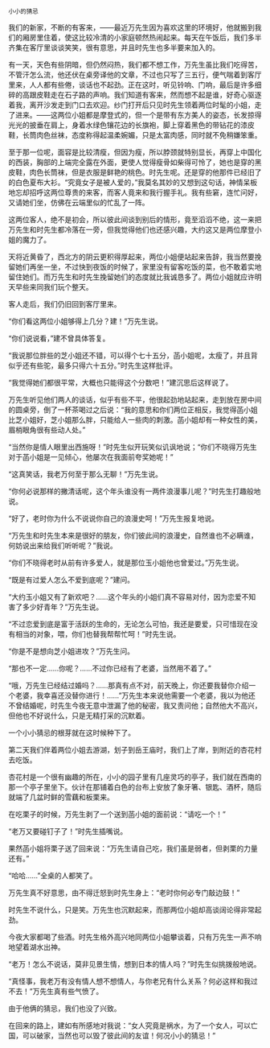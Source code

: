     小小的猜忌 

   我们的新家，不断的有客来，——最近万先生因为喜欢这里的环境好，他就搬到我们的厢房里住着，使这比较冷清的小家庭顿然热闹起来。每天在午饭后，我们多半齐集在客厅里谈谈笑笑，很有意思，并且时先生也多半要来加入的。

   有一天，天色有些阴暗，但仍然闷热，我们都不想工作，万先生虽比我们吃得苦，不管汗怎么流，他还伏在桌旁译他的文章，不过也只写了三五行，便气喘着到客厅里来，人人都有些倦，谈话也不起劲。正在这时，听见铃响、门响，最后是许多细碎的高跟皮鞋走在石子路的声响。我们知道有客来，然而想不起是谁，好奇心驱逐着我，离开沙发走到门口去欢迎。纱门打开后只见时先生领着两位时髦的小姐，走了进来。——这两位小姐都是摩登式的，但一个是带有东方美人的姿态，长发掠得光光的披垂在肩上，身着水绿色镶花边的长旗袍，脚上穿着黑色的带钻花的漆皮鞋，长筒肉色丝袜，态度称得起温柔婉媚，只是太富肉感，同时就不免稍嫌笨重。

   至于那一位呢，面容是比较清瘦，但因为瘦，所以脖颈就特别显长，再穿上中国化的西装，胸部的上端完全露在外面，更使人觉得瘦骨如柴得可怜了，她也是穿的黑皮鞋，肉色长筒袜，但是衣服是鲜艳的桃色。时先生呢。还是穿的他那件已经旧了的白色夏布大衫。“究竟女子是被人爱的，”我莫名其妙的又想到这句话，神情呆板地忘却招呼这两位尊贵的来客，而客人竟来和我行握手礼。我有些窘，连忙问好，又请她们坐，仿佛在云端里似的忙乱了一阵。

   这两位客人，绝不是初会，所以彼此间谈到别后的情形，竟至滔滔不绝，这一来把万先生和时先生都冷落在一旁，但我觉得他们也还感兴趣，大约这又是两位摩登小姐的魔力了。

   天将近黄昏了，西北方的阴云更积得厚起来，两位小姐便站起来告辞，我当然要挽留她们再坐一坐，不过快到夜饭的时候了，家里没有留客吃饭的菜，也不敢着实地留住她们。而万先生和时先生挽留她们的态度就比我诚恳多了。两位小姐就应许明天早些来同我们玩个整天。

   客人走后，我们仍旧回到客厅里来。

   “你们看这两位小姐够得上几分？建！”万先生说。

   “你们说说看，”建不曾具体答复。

   “我说那位胖些的芝小姐还不错，可以得个七十五分，菡小姐呢，太瘦了，并且背似乎还有些驼，最多只得六十五分。”时先生这样批评。

   “我觉得她们都很平常，大概也只能得这个分数吧！”建沉思后这样说了。

   万先生听见他们两人的谈话，似乎有些不平，他很起劲地站起来，走到放在房中间的圆桌旁，倒了一杯茶喝过之后说：“我的意思和你们两位正相反，我觉得菡小姐比芝小姐好，芝小姐那么胖，只能给人一些肉的刺激。菡小姐却有一种女性的美，眉梢眼角很有些动人处。”

   “当然你是情人眼里出西施呀！”时先生似开玩笑似讥讽地说；“你们不晓得万先生对于菡小姐是一见倾心，他屡次在我面前夸奖她呢！”

   “这真笑话，我老万何至于那么无聊！”万先生说。

   “你何必说那样的撇清话呢，这个年头谁没有一两件浪漫事儿呢？”时先生打趣般地说。

   “好了，老时你为什么不说说你自己的浪漫史呵！”万先生报复地说。

   “万先生和时先生本来是很好的朋友，你们彼此间的浪漫史，自然谁也不必瞒谁，何妨说出来给我们听听呢？”我说。

   “你们不晓得老时从前有许多爱人，就是那位玉小姐他也曾爱过。”万先生说。

   “既是有过爱人怎么不爱到底呢？”建问。

   “大约玉小姐又有了新欢吧？……这个年头的小姐们真不容易对付，因为恋爱不知害了多少好青年？”万先生说。

   “不过恋爱到底是富于活跃的生命的，无论怎么可怕，我还是要爱，只可惜现在没有相当的对象，喂，你们也替我帮帮忙呵！”时先生说。

   “你是不是想向芝小姐进攻？”万先生问。

   “那也不一定……你呢？……不过你已经有了老婆，当然用不着了。”

   “哦，万先生已经结过婚吗？……那真有点不对，前天晚上，你还要我替你介绍一个老婆，我幸喜还没替你进行！……”万先生本来说他需要一个老婆，我以为他还不曾结婚呢，时先生今夜无意中泄漏了他的秘密，我又责问他；自然他大不高兴，但他也不好说什么，只是无精打采的沉默着。

   一个小小猜忌的根芽就在这时候种下了。

   第二天我们伴着两位小姐去游湖，划子到岳王庙时，我们上了岸，到附近的杏花村去吃饭。

   杏花村是一个很有幽趣的所在，小小的园子里有几座灵巧的亭子，我们就在西南的那一个亭子里坐下。伙计在那铺着白色的台布上安放了象牙箸、银匙、酒杯，随后就端了几盆时鲜的雪藕和板栗来。

   在吃栗子的时候，万先生剥了一个送到菡小姐的面前说：“请吃一个！”

   “老万又要碰钉子了！”时先生插嘴说。

   果然菡小姐将栗子送了回来说：“万先生请自己吃，我们虽是弱者，但剥栗的力量还有。”

   “哈哈……”全桌的人都笑了。

   万先生真不好意思，由不得迁怒到时先生身上：“老时你何必专门敲边鼓！”

   时先生不说什么，只是笑。万先生也沉默起来，而那两位小姐却高谈阔论得非常起劲。

   今夜大家都喝了些酒。时先生格外高兴地同两位小姐攀谈着，只有万先生一声不响地望着湖水出神。

   “老万！怎么不说话，莫非见景生情，想到日本的情人吗？”时先生似挑拨般地说。

   “真怪事，我老万有没有情人想不想情人，与你老兄有什么关系？何必这样和我过不去！”万先生真有些气愤了。

   由于他俩的猜忌，我们也没了兴致。

   在回来的路上，建如有所感地对我说：“女人究竟是祸水，为了一个女人，可以亡国，可以破家，当然也可以毁了彼此间的友谊！何况小小的猜忌！”

